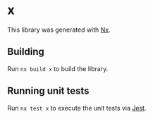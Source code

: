 # x

This library was generated with [Nx](https://nx.dev).

## Building

Run `nx build x` to build the library.

## Running unit tests

Run `nx test x` to execute the unit tests via [Jest](https://jestjs.io).
